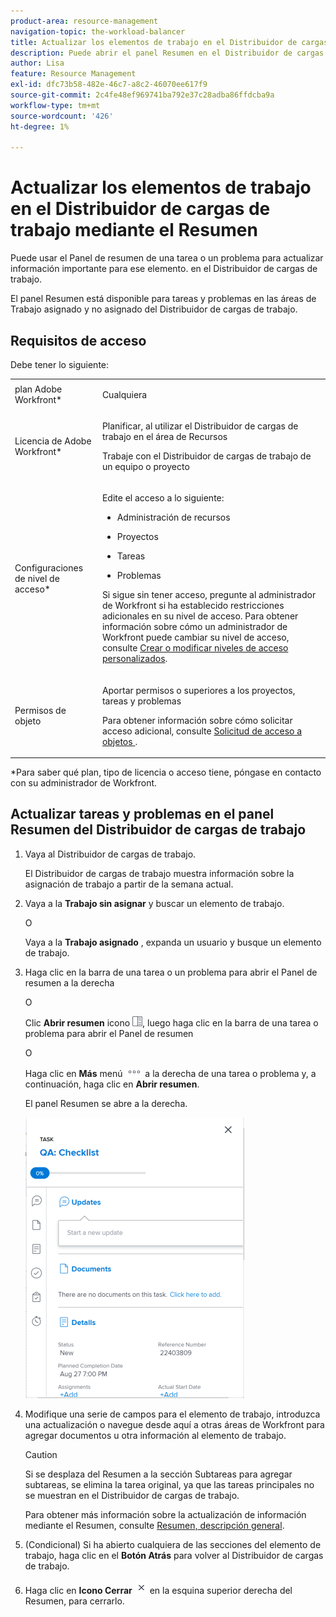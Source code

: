 ```yaml
---
product-area: resource-management
navigation-topic: the-workload-balancer
title: Actualizar los elementos de trabajo en el Distribuidor de cargas de trabajo mediante el Resumen
description: Puede abrir el panel Resumen en el Distribuidor de cargas de trabajo para actualizar los elementos de trabajo en las áreas de Trabajo asignado y No asignado.
author: Lisa
feature: Resource Management
exl-id: dfc73b58-482e-46c7-a8c2-46070ee617f9
source-git-commit: 2c4fe48ef969741ba792e37c28adba86ffdcba9a
workflow-type: tm+mt
source-wordcount: '426'
ht-degree: 1%

---
```


# Actualizar los elementos de trabajo en el Distribuidor de cargas de trabajo mediante el Resumen

Puede usar el Panel de resumen de una tarea o un problema para actualizar información importante para ese elemento. en el Distribuidor de cargas de trabajo.

El panel Resumen está disponible para tareas y problemas en las áreas de Trabajo asignado y no asignado del Distribuidor de cargas de trabajo.

## Requisitos de acceso

Debe tener lo siguiente:

<table style="table-layout:auto"> 
 <col> 
 <col> 
 <tbody> 
  <tr> 
   <td role="rowheader">plan Adobe Workfront*</td> 
   <td> <p>Cualquiera </p> </td> 
  </tr> 
  <tr> 
   <td role="rowheader">Licencia de Adobe Workfront*</td> 
   <td> <p>Planificar, al utilizar el Distribuidor de cargas de trabajo en el área de Recursos</p>
   <p>Trabaje con el Distribuidor de cargas de trabajo de un equipo o proyecto</p> 
 </p> </td> 
  </tr> 
  <tr> 
   <td role="rowheader">Configuraciones de nivel de acceso*</td> 
   <td> <p>Edite el acceso a lo siguiente:</p> 
    <ul> 
     <li> <p>Administración de recursos</p> </li> 
     <li> <p>Proyectos</p> </li> 
     <li> <p>Tareas</p> </li> 
     <li> <p>Problemas</p> </li> 
    </ul> <p>Si sigue sin tener acceso, pregunte al administrador de Workfront si ha establecido restricciones adicionales en su nivel de acceso. Para obtener información sobre cómo un administrador de Workfront puede cambiar su nivel de acceso, consulte <a href="../../administration-and-setup/add-users/configure-and-grant-access/create-modify-access-levels.md" class="MCXref xref">Crear o modificar niveles de acceso personalizados</a>.</p> </td> 
  </tr> 
  <tr> 
   <td role="rowheader">Permisos de objeto</td> 
   <td> <p>Aportar permisos o superiores a los proyectos, tareas y problemas </p> <p>Para obtener información sobre cómo solicitar acceso adicional, consulte <a href="../../workfront-basics/grant-and-request-access-to-objects/request-access.md" class="MCXref xref">Solicitud de acceso a objetos </a>.</p> </td> 
  </tr> 
 </tbody> 
</table>

&#42;Para saber qué plan, tipo de licencia o acceso tiene, póngase en contacto con su administrador de Workfront.

## Actualizar tareas y problemas en el panel Resumen del Distribuidor de cargas de trabajo

1. Vaya al Distribuidor de cargas de trabajo.

   El Distribuidor de cargas de trabajo muestra información sobre la asignación de trabajo a partir de la semana actual.

1. Vaya a la **Trabajo sin asignar** y buscar un elemento de trabajo.

   O

   Vaya a la **Trabajo asignado** , expanda un usuario y busque un elemento de trabajo.

1. Haga clic en la barra de una tarea o un problema para abrir el Panel de resumen a la derecha

   O

   Clic **Abrir resumen** icono ![](assets/summary-panel-icon.png), luego haga clic en la barra de una tarea o problema para abrir el Panel de resumen

   O

   Haga clic en **Más** menú ![](assets/more-icon.png) a la derecha de una tarea o problema y, a continuación, haga clic en **Abrir resumen**.

   El panel Resumen se abre a la derecha.

   ![](assets/summary-panel-for-task-in-workload-balancer-350x449.png)

1. Modifique una serie de campos para el elemento de trabajo, introduzca una actualización o navegue desde aquí a otras áreas de Workfront para agregar documentos u otra información al elemento de trabajo.

   >[!CAUTION]
   >
   >Si se desplaza del Resumen a la sección Subtareas para agregar subtareas, se elimina la tarea original, ya que las tareas principales no se muestran en el Distribuidor de cargas de trabajo.

   Para obtener más información sobre la actualización de información mediante el Resumen, consulte [Resumen, descripción general](../../workfront-basics/the-new-workfront-experience/summary-overview.md).

1. (Condicional) Si ha abierto cualquiera de las secciones del elemento de trabajo, haga clic en el **Botón Atrás** para volver al Distribuidor de cargas de trabajo.
1. Haga clic en **Icono Cerrar** ![](assets/close-icon.png) en la esquina superior derecha del Resumen, para cerrarlo.
